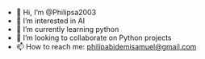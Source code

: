 - 👋 Hi, I’m @Philipsa2003
- 👀 I’m interested in AI
- 🌱 I’m currently learning python 
- 💞️ I’m looking to collaborate on Python projects 
- 📫 How to reach me: philipabidemisamuel@gmail.com

